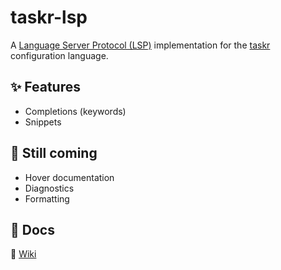 # taskr-lsp

A [Language Server Protocol (LSP)](https://microsoft.github.io/language-server-protocol/) implementation for the [taskr](https://github.com/arne-vl/taskr) configuration language.

## ✨ Features
- Completions (keywords)
- Snippets

## 👀 Still coming
- Hover documentation
- Diagnostics
- Formatting

## 📘 Docs
📖 [Wiki](https://github.com/arne-vl/taskr-ls/wiki)
